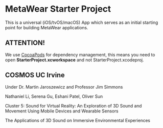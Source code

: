 # MetaWear Starter Project
This is a universal (iOS/tvOS/macOS) App which serves as an initial starting point for building MetaWear applications.

## ATTENTION!
We use [CocoaPods](http://cocoapods.org) for dependency management, this means you need to open **StarterProject.xcworkspace** and not StarterProject.xcodeproj.

## COSMOS UC Irvine
Under Dr. Martin Jaroszewicz and Professor Jim Simmons

Nathaniel Li, Serena Gu, Eshani Patel, Oliver Sun

Cluster 5: Sound for Virtual Reality: An Exploration of 3D Sound and Movement Using Mobile Devices and Wearable Sensors

The Applications of 3D Sound on Immersive Environmental Experiences
